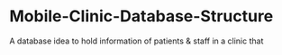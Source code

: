 # Mobile-Clinic-Database-Structure
A database idea to hold information of patients &amp; staff in a clinic that 

